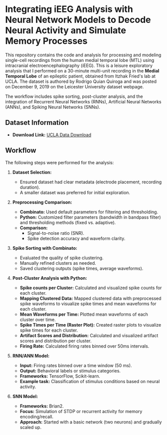 # Integrating iEEG Analysis with Neural Network Models to Decode Neural Activity and Simulate Memory Processes 

This repository contains the code and analysis for processing and modeling single-cell recordings from the human medial temporal lobe (MTL) using intracranial electroencephalography (iEEG). This is a leisure exploratory analysis that I performed on a 30-minute multi-unit recording in the **Medial Temporal Lobe** of an epileptic patient, obtained from Itzhak Fried's lab at UCLA. The dataset is authored by Rodrigo Quian Quiroga and was posted on December 9, 2019 on the Leicester University dataset webpage.

The workflow includes spike sorting, post-cluster analysis, and the integration of Recurrent Neural Networks (RNNs), Artificial Neural Networks (ANNs), and Spiking Neural Networks (SNNs).

## Dataset Information

- **Download Link:** [UCLA Data Download](https://figshare.le.ac.uk/articles/dataset/Dataset_Human_single-cell_recording/11302427/1?file=20031056)

## Workflow

The following steps were performed for the analysis:

1.  **Dataset Selection:**
    * Ensured dataset had clear metadata (electrode placement, recording duration).
    * A smaller dataset was preferred for initial exploration.

2.  **Preprocessing Comparison:**
    * **Combinato:** Used default parameters for filtering and thresholding.
    * **Python:** Customized filter parameters (bandwidth in bandpass filter) and thresholding methods (fixed vs. adaptive).
    * **Comparison:**
        * Signal-to-noise ratio (SNR).
        * Spike detection accuracy and waveform clarity.

3.  **Spike Sorting with Combinato:**
    * Evaluated the quality of spike clustering.
    * Manually refined clusters as needed.
    * Saved clustering outputs (spike times, average waveforms).

4.  **Post-Cluster Analysis with Python:**
    * **Spike counts per Cluster:** Calculated and visualized spike counts for each cluster.
    * **Mapping Clustered Data:** Mapped clustered data with preprocessed spike waveforms to visualize spike times and mean waveforms for each cluster.
    * **Mean Waveforms per Time:** Plotted mean waveforms of each cluster over time.
    * **Spike Times per Time (Raster Plot):** Created raster plots to visualize spike times for each cluster.
    * **Artifact Scores and Distribution:** Calculated and visualized artifact scores and distribution per cluster.
    * **Firing Rate:** Calculated firing rates binned over 50ms intervals.

5.  **RNN/ANN Model:**
    * **Input:** Firing rates binned over a time window (50 ms).
    * **Output:** Behavioral labels or stimulus categories.
    * **Frameworks:** TensorFlow, Scikit-learn.
    * **Example task:** Classification of stimulus conditions based on neural activity.

6.  **SNN Model:**
    * **Frameworks:** Brian2.
    * **Focus:** Simulation of STDP or recurrent activity for memory encoding/recall.
    * **Approach:** Started with a basic network (two neurons) and gradually scaled up.
